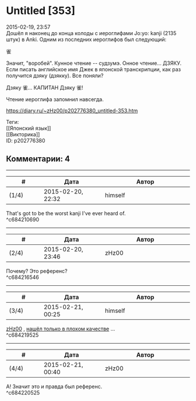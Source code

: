 Untitled [353]
==============

  
2015-02-19, 23:57  
 Дошёл я наконец до конца колоды с иероглифами Jo:yo: kanji (2135 штук) в Anki. Одним из последних иероглифов был следующий:   
   
   雀     
   
 Значит, "воробей". Кунное чтение -- судзумэ. Онное чтение... ДЗЯКУ. Если писать английское имя Джек в японской транскрипции, как раз получится дзяку (дзякку). Все поняли?   
   
 Дзяку 雀... КАПИТАН Дзяку 雀!   
   
 Чтение иероглифа запомнил навсегда.   
  
<https://diary.ru/~zHz00/p202776380_untitled-353.htm>  
  
Теги:  
[[Японский язык]]  
[[Викторика]]  
ID: p202776380  


Комментарии: 4
--------------

  


---



|         #         |              Дата              |                     Автор                     |           ID           |
| --- | --- | --- | --- |
| (1/4) | 2015-02-20, 22:32 | himself | c684210690 |

  
 That's got to be the worst kanji I've ever heard of.   
 ^c684210690

---



|         #         |              Дата              |                     Автор                     |           ID           |
| --- | --- | --- | --- |
| (2/4) | 2015-02-20, 23:46 | zHz00 | c684216546 |

  
 Почему? Это референс?   
 ^c684216546

---



|         #         |              Дата              |                     Автор                     |           ID           |
| --- | --- | --- | --- |
| (3/4) | 2015-02-21, 00:25 | himself | c684219525 |

  
  [zHz00](https://zHz00.diary.ru "Untitled")  ,  [нашёл только в плохом качестве](https://www.youtube.com/watch?v=AQf-zYn5TJE)  ...   
 ^c684219525

---



|         #         |              Дата              |                     Автор                     |           ID           |
| --- | --- | --- | --- |
| (4/4) | 2015-02-21, 00:40 | zHz00 | c684220525 |

  
 А! Значит это и правда был референс.   
 ^c684220525